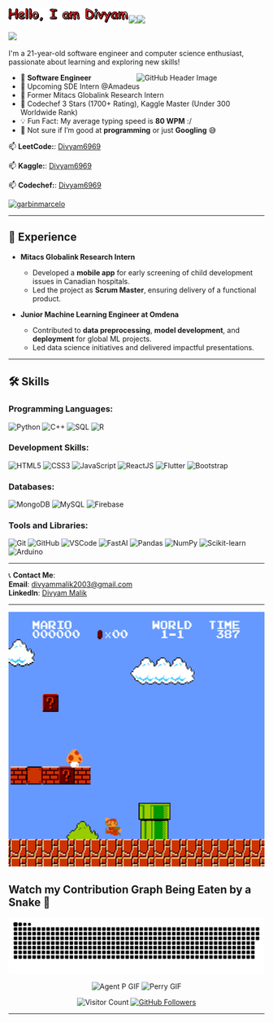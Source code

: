 <img src="https://github.com/Divyam6969/textart/blob/main/text.gif" height="30"><img src="https://media.giphy.com/media/hvRJCLFzcasrR4ia7z/giphy.gif" width="40px"><a href="https://github.com/404"><img src="https://user-images.githubusercontent.com/73097560/115834477-dbab4500-a447-11eb-908a-139a6edaec5c.gif"></a>

<img src="https://media.tenor.com/DBqjevyA2o4AAAAd/bongo-cat-codes.gif">

I'm a 21-year-old software engineer and computer science enthusiast, passionate about learning and exploring new skills!  

<img width="50%" align="right" alt="GitHub Header Image" src="https://raw.githubusercontent.com/onimur/.github/master/.resources/git-header.svg" />

- 🔭 **Software Engineer**  
- 🌱 Upcoming SDE Intern @Amadeus 
- 🤝 Former Mitacs Globalink Research Intern
- 🧃 Codechef 3 Stars (1700+ Rating), Kaggle Master (Under 300 Worldwide Rank)
- 💡 Fun Fact: My average typing speed is **80 WPM** :/  
- 💬 Not sure if I’m good at **programming** or just **Googling** 😅   

📫 **LeetCode:**: [Divyam6969](https://www.leetcode.com/divyam6969) 

📫 **Kaggle:**: [Divyam6969](https://www.kaggle.com/divyam6969)  

📫 **Codechef:**: [Divyam6969](https://www.codechef.com/users/divyam6969)  

<div align="left">
<a href="https://www.buymeacoffee.com/Divyam03" target="_blank"><img src="https://cdn.buymeacoffee.com/buttons/v2/default-yellow.png" height="45" width="170" alt="garbinmarcelo" /></a>
</div>

---

## 💼 **Experience**
- **Mitacs Globalink Research Intern**  
  - Developed a **mobile app** for early screening of child development issues in Canadian hospitals.  
  - Led the project as **Scrum Master**, ensuring delivery of a functional product.  

- **Junior Machine Learning Engineer at Omdena**  
  - Contributed to **data preprocessing**, **model development**, and **deployment** for global ML projects.  
  - Led data science initiatives and delivered impactful presentations.  

---

## 🛠️ **Skills**

### Programming Languages:  
![Python](https://img.shields.io/badge/Python-3776AB?style=for-the-badge&logo=python&logoColor=white) ![C++](https://img.shields.io/badge/C++-00599C?style=for-the-badge&logo=cplusplus&logoColor=white) ![SQL](https://img.shields.io/badge/SQL-4479A1?style=for-the-badge&logo=postgresql&logoColor=white) ![R](https://img.shields.io/badge/R-276DC3?style=for-the-badge&logo=r&logoColor=white)  

### Development Skills:  
![HTML5](https://img.shields.io/badge/HTML5-E34F26?style=for-the-badge&logo=html5&logoColor=white) ![CSS3](https://img.shields.io/badge/CSS3-1572B6?style=for-the-badge&logo=css3&logoColor=white) ![JavaScript](https://img.shields.io/badge/JavaScript-F7DF1E?style=for-the-badge&logo=javascript&logoColor=black) ![ReactJS](https://img.shields.io/badge/React-61DAFB?style=for-the-badge&logo=react&logoColor=black) ![Flutter](https://img.shields.io/badge/Flutter-02569B?style=for-the-badge&logo=flutter&logoColor=white) ![Bootstrap](https://img.shields.io/badge/Bootstrap-7952B3?style=for-the-badge&logo=bootstrap&logoColor=white)  

### Databases:  
![MongoDB](https://img.shields.io/badge/MongoDB-47A248?style=for-the-badge&logo=mongodb&logoColor=white) ![MySQL](https://img.shields.io/badge/MySQL-4479A1?style=for-the-badge&logo=mysql&logoColor=white) ![Firebase](https://img.shields.io/badge/Firebase-FFCA28?style=for-the-badge&logo=firebase&logoColor=black)  

### Tools and Libraries:  
![Git](https://img.shields.io/badge/Git-F05032?style=for-the-badge&logo=git&logoColor=white) ![GitHub](https://img.shields.io/badge/GitHub-181717?style=for-the-badge&logo=github&logoColor=white) ![VSCode](https://img.shields.io/badge/VSCode-007ACC?style=for-the-badge&logo=visual-studio-code&logoColor=white) ![FastAI](https://img.shields.io/badge/FastAI-1C2833?style=for-the-badge&logo=fastai&logoColor=white) ![Pandas](https://img.shields.io/badge/Pandas-150458?style=for-the-badge&logo=pandas&logoColor=white) ![NumPy](https://img.shields.io/badge/NumPy-013243?style=for-the-badge&logo=numpy&logoColor=white) ![Scikit-learn](https://img.shields.io/badge/Scikit--Learn-F7931E?style=for-the-badge&logo=scikit-learn&logoColor=black) ![Arduino](https://img.shields.io/badge/Arduino-00979D?style=for-the-badge&logo=arduino&logoColor=white)  

---

📞 **Contact Me**:  
**Email**: divyammalik2003@gmail.com  
**LinkedIn**: [Divyam Malik](https://www.linkedin.com/in/divyam03/) 

---

 

<img src="https://github.com/Divyam6969/textart/raw/main/mario-icegif-11.gif" width="100%" height='500px'>



## Watch my Contribution Graph Being Eaten by a Snake 🐍

<p align="center">
  <img src="https://github.com/Divyam6969/textart/blob/main/github-user-contribution.svg" alt="snake">
</p>

<div align="center">
  <img src="https://media.tenor.com/c_rr1aUsI90AAAAC/phineas-and-ferb-agent-p.gif" alt="Agent P GIF" height="160px" width="180px">
  <img src="https://static.wikia.nocookie.net/pffanon/images/5/53/Perry.gif/revision/latest?cb=20200724041706" alt="Perry GIF" height="160px" width="180px">
</div>

<p align="center">
  <img src="https://visitor-badge.laobi.icu/badge?page_id=Divyam6969" alt="Visitor Count"> 
  <a href="https://github.com/Divyam6969?tab=followers">
    <img src="https://img.shields.io/github/followers/divyam6969?label=Followers&style=social" alt="GitHub Followers">
  </a>
</p>






---
